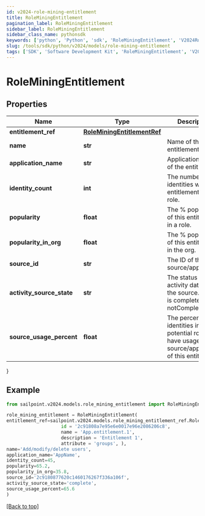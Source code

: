 ```yaml
---
id: v2024-role-mining-entitlement
title: RoleMiningEntitlement
pagination_label: RoleMiningEntitlement
sidebar_label: RoleMiningEntitlement
sidebar_class_name: pythonsdk
keywords: ['python', 'Python', 'sdk', 'RoleMiningEntitlement', 'V2024RoleMiningEntitlement'] 
slug: /tools/sdk/python/v2024/models/role-mining-entitlement
tags: ['SDK', 'Software Development Kit', 'RoleMiningEntitlement', 'V2024RoleMiningEntitlement']
---
```


# RoleMiningEntitlement


## Properties

Name | Type | Description | Notes
------------ | ------------- | ------------- | -------------
**entitlement_ref** | [**RoleMiningEntitlementRef**](role-mining-entitlement-ref) |  | [optional] 
**name** | **str** | Name of the entitlement | [optional] 
**application_name** | **str** | Application name of the entitlement | [optional] 
**identity_count** | **int** | The number of identities with this entitlement in a role. | [optional] 
**popularity** | **float** | The % popularity of this entitlement in a role. | [optional] 
**popularity_in_org** | **float** | The % popularity of this entitlement in the org. | [optional] 
**source_id** | **str** | The ID of the source/application. | [optional] 
**activity_source_state** | **str** | The status of activity data for the source.   Value is complete or notComplete. | [optional] 
**source_usage_percent** | **float** | The percentage of identities in the potential role that have usage of the source/application of this entitlement. | [optional] 
}

## Example

```python
from sailpoint.v2024.models.role_mining_entitlement import RoleMiningEntitlement

role_mining_entitlement = RoleMiningEntitlement(
entitlement_ref=sailpoint.v2024.models.role_mining_entitlement_ref.RoleMiningEntitlementRef(
                    id = '2c91808a7e95e6e0017e96e2086206c8', 
                    name = 'App.entitlement.1', 
                    description = 'Entitlement 1', 
                    attribute = 'groups', ),
name='Add/modify/delete users',
application_name='AppName',
identity_count=45,
popularity=65.2,
popularity_in_org=35.8,
source_id='2c9180877620c1460176267f336a106f',
activity_source_state='complete',
source_usage_percent=65.6
)

```
[[Back to top]](#) 

